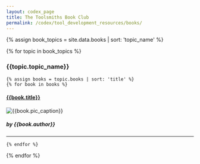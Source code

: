 ```yaml
---
layout: codex_page
title: The Toolsmiths Book Club
permalink: /codex/tool_development_resources/books/
---
```


<!-- To Edit or Add content to this page please edit the _data/books.yaml file -->
{% assign book_topics = site.data.books | sort: 'topic_name' %}

{% for topic in book_topics %}

<h3>{{topic.topic_name}}</h3>

	{% assign books = topic.books | sort: 'title' %}
	{% for book in books %}

<h4><a href="{{book.url}}">{{book.title}}</a></h4>
<p><img src="{{book.pic_url}}" alt="{{book.pic_caption}}"></p>
<h5>by {{book.author}}</h5>
<hr>

	{% endfor %}
{% endfor %}